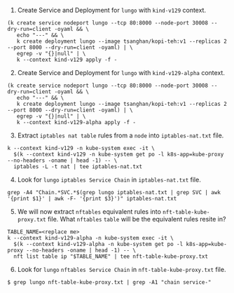 1. Create Service and Deployment for `lungo` with `kind-v129` context.
```
(k create service nodeport lungo --tcp 80:8000 --node-port 30008 --dry-run=client -oyaml && \
   echo "---" && \
   k create deployment lungo --image tsanghan/kopi-teh:v1 --replicas 2 --port 8000 --dry-run=client -oyaml) | \
   egrep -v "{}|null" | \
   k --context kind-v129 apply -f -
```
2. Create Service and Deployment for `lungo` with `kind-v129-alpha` context.
```
(k create service nodeport lungo --tcp 80:8000 --node-port 30008 --dry-run=client -oyaml && \
   echo "---" && \
   k create deployment lungo --image tsanghan/kopi-teh:v1 --replicas 2 --port 8000 --dry-run=client -oyaml) | \
   egrep -v "{}|null" | \
   k --context kind-v129-alpha apply -f -
```
3. Extract `iptables nat table` rules from a `node` into `iptables-nat.txt` file.
```
k --context kind-v129 -n kube-system exec -it \
  $(k --context kind-v129 -n kube-system get po -l k8s-app=kube-proxy --no-headers -oname | head -1) -- \
  iptables -L -t nat | tee iptables-nat.txt
```
4. Look for `lungo` `iptables Service Chain` in `iptables-nat.txt` file.
```
grep -A4 "Chain.*SVC.*$(grep lungo iptables-nat.txt | grep SVC | awk '{print $1}' | awk -F- '{print $3}')" iptables-nat.txt
```

5. We will now extract `nftables` equivalent rules into `nft-table-kube-proxy.txt` file. What `nftables` `table` will be the equivalent rules resite in?
```
TABLE_NAME=<replace me>
k --context kind-v129-alpha -n kube-system exec -it \
  $(k --context kind-v129-alpha -n kube-system get po -l k8s-app=kube-proxy --no-headers -oname | head -1) -- \
  nft list table ip "$TABLE_NAME" | tee nft-table-kube-proxy.txt
```

6. Look for `lungo` `nftables Service Chain` in `nft-table-kube-proxy.txt` file.
```
$ grep lungo nft-table-kube-proxy.txt | grep -A1 "chain service-"
```